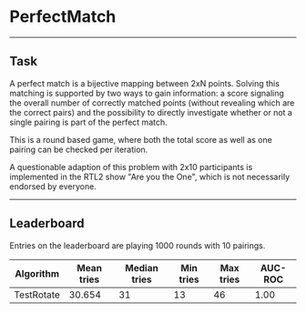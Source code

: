 # PerfectMatch

----

## Task

A perfect match is a bijective mapping between 2xN points.
Solving this matching is supported by two ways to gain information: a score signaling the overall number of correctly matched points (without revealing which are the correct pairs) and the possibility to directly investigate whether or not a single pairing is part of the perfect match.

This is a round based game, where both the total score as well as one pairing can be checked per iteration.

A questionable adaption of this problem with 2x10 participants is implemented in the RTL2 show "Are you the One", which is not necessarily endorsed by everyone.

----

## Leaderboard

Entries on the leaderboard are playing 1000 rounds with 10 pairings.

| Algorithm | Mean tries | Median tries | Min tries | Max tries | AUC-ROC |
|-----------|------------|--------------|-----------|-----------|---------|
| TestRotate | 30.654 | 31 | 13| 46 | 1.00 |
